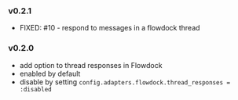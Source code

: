 ### v0.2.1
* FIXED: #10 - respond to messages in a flowdock thread

### v0.2.0

* add option to thread responses in Flowdock
 * enabled by default
 * disable by setting `config.adapters.flowdock.thread_responses = :disabled`
